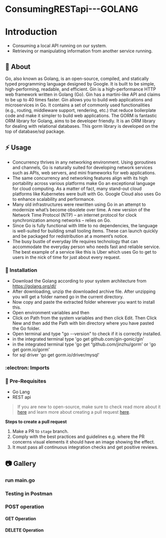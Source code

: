 # ConsumingRESTapi---GOLANG

# Introduction
- Consuming a local API running on our system.
- Retrieving or manipulating information from another service running.


##  :beginner: About
Go, also known as Golang, is an open-source, compiled, and statically typed programming language designed by Google. 
It is built to be simple, high-performing, readable, and efficient.
Gin is a high-performance HTTP web framework written in Golang (Go). Gin has a martini-like API and claims to be up to 40 times faster.
Gin allows you to build web applications and microservices in Go. It contains a set of commonly used functionalities (e.g., routing, middleware support, rendering, etc.) that reduce boilerplate code and make it simpler to build web applications.
The GORM is fantastic ORM library for Golang, aims to be developer friendly. It is an ORM library for dealing with relational databases. This gorm library is developed on the top of database/sql package.


## :zap: Usage
- Concurrency thrives in any networking environment. Using goroutines and channels, Go is naturally suited for developing network services such as APIs, web servers, and mini frameworks for web applications. 
- The same concurrency and networking features align with its high portability across various platforms make Go an exceptional language for cloud computing. As a matter of fact, many stand-out cloud platforms like Kubernetes were built with Go. Google Cloud also uses Go to enhance scalability and performance. 
- Many old infrastructures were rewritten using Go in an attempt to modernize what’s become obsolete over time. A new version of the Network Time Protocol (NTP) – an internet protocol for clock synchronization among networks – relies on Go. 
- Since Go is fully functional with little to no dependencies, the language is well-suited for building small tooling items. These can launch quickly and be packaged for redistribution at a moment’s notice. 
- The busy bustle of everyday life requires technology that can accommodate the everyday person who needs fast and reliable service. The best example of a service like this is Uber which uses Go to get to users in the nick of time for just about every request. 

###  :electric_plug: Installation
- Download the Golang according to your system architecture from https://golang.org/dl/
- After downloading, unzip the downloaded archive file. After unzipping you will get a folder named go in the current directory.
- Now copy and paste the extracted folder wherever you want to install this.
- Open environment variables and then
- Click on Path from the system variables and then click Edit. Then Click New and then add the Path with bin directory where you have pasted the Go folder.
- Open terminal and type "go --version" to check if it is correctly installed.
- in the integrated terminal type 'go get github.com/gin-gonic/gin'
- in the integrated terminal type 'go get “github.com/jinzhu/gorm' or 'go get gorm.io/gorm'
- for sql driver 'go get gorm.io/driver/mysql'

### :electron: Imports

### :notebook: Pre-Requisites
- Go Lang
- REST api


 > If you are new to open-source, make sure to check read more about it [here](https://www.digitalocean.com/community/tutorial_series/an-introduction-to-open-source) and learn more about creating a pull request [here](https://www.digitalocean.com/community/tutorials/how-to-create-a-pull-request-on-github).



**Steps to create a pull request**

1. Make a PR to `stage` branch.
2. Comply with the best practices and guidelines e.g. where the PR concerns visual elements it should have an image showing the effect.
3. It must pass all continuous integration checks and get positive reviews.

##  :camera: Gallery
<h3>run main.go</h3>

<h3>Testing in Postman</h3>

<h3>POST operation</h3>

<h4>GET Operation</h4>

<h4>DELETE Operation</h4>


<br>
